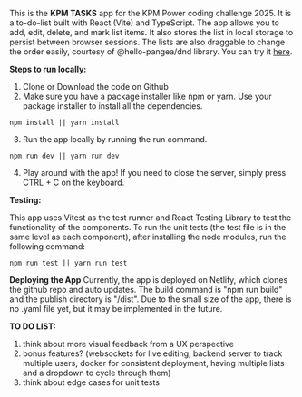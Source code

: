 This is the **KPM TASKS** app for the KPM Power coding challenge 2025. It is a to-do-list built with React (Vite) and TypeScript. The app allows you to add, edit, delete, and mark list items. It also stores the list in local storage to persist between browser sessions. The lists are also draggable to change the order easily, courtesy of @hello-pangea/dnd library. You can try it [here](https://kpm-tasks.netlify.app/). 

**Steps to run locally:**
1. Clone or Download the code on Github
2. Make sure you have a package installer like npm or yarn. Use your package installer to install all the dependencies.
```
npm install || yarn install
```
3. Run the app locally by running the run command.
```
npm run dev || yarn run dev
```
4. Play around with the app! If you need to close the server, simply press CTRL + C on the keyboard.

**Testing:**

This app uses Vitest as the test runner and React Testing Library to test the functionality of the components.
To run the unit tests (the test file is in the same level as each component), after installing the node modules, run the following command:
```
npm run test || yarn run test
```

**Deploying the App**
Currently, the app is deployed on Netlify, which clones the github repo and auto updates. The build command is "npm run build" and the publish directory is "/dist". Due to the small size of the app, there is no .yaml file yet, but it may be implemented in the future.


**TO DO LIST:**
1. think about more visual feedback from a UX perspective 
2. bonus features? (websockets for live editing, backend server to track multiple users, docker for consistent deployment, having multiple lists and a dropdown to cycle through them)
3. think about edge cases for unit tests
